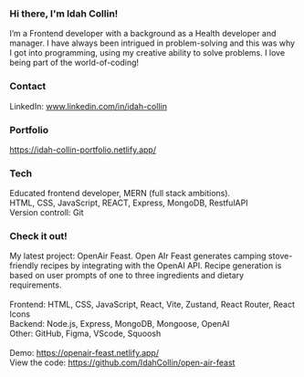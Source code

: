 ### Hi there, I'm Idah Collin!

I’m a Frontend developer with a background as a Health developer and manager. I have always been intrigued in problem-solving and this was why I got into programming, using my creative ability to solve problems. I love being part of the world-of-coding!

### Contact

LinkedIn: www.linkedin.com/in/idah-collin

### Portfolio

https://idah-collin-portfolio.netlify.app/

### Tech

Educated frontend developer, MERN (full stack ambitions). <br>
HTML, CSS, JavaScript, REACT, Express, MongoDB, RestfulAPI<br>
Version controll: Git

### Check it out!

My latest project: OpenAir Feast. Open AIr Feast generates camping stove-friendly recipes by integrating with the OpenAI API. Recipe generation is based on user prompts of one to three ingredients and dietary requirements. <br><br>
Frontend: HTML, CSS, JavaScript, React, Vite, Zustand, React Router, React Icons<br>
Backend: Node.js, Express, MongoDB, Mongoose, OpenAI<br>
Other: GitHub, Figma, VScode, Squoosh<br><br>
Demo: https://openair-feast.netlify.app/<br>
View the code: https://github.com/IdahCollin/open-air-feast<br>

<!--
**IdahCollin/IdahCollin** is a ✨ _special_ ✨ repository because its `README.md` (this file) appears on your GitHub profile.

Here are some ideas to get you started:

- 🔭 I’m currently working on ...
- 🌱 I’m currently learning ...
- 👯 I’m looking to collaborate on ...
- 🤔 I’m looking for help with ...
- 💬 Ask me about ...
- 📫 How to reach me: ...
- 😄 Pronouns: ...
- ⚡ Fun fact: ...
-->
